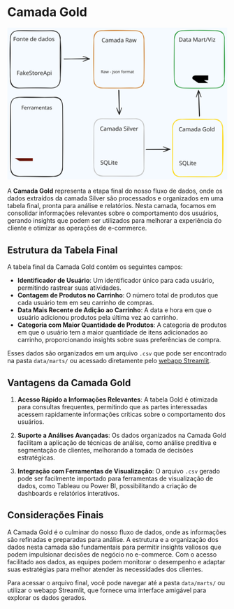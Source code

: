 # Camada Gold

<p align="center">
    <img src="../../assets/fluxo-geral.svg" alt="Fluxo Geral" />
</p>

A **Camada Gold** representa a etapa final do nosso fluxo de dados, onde os dados extraídos da camada Silver são processados e organizados em uma tabela final, pronta para análise e relatórios. Nesta camada, focamos em consolidar informações relevantes sobre o comportamento dos usuários, gerando insights que podem ser utilizados para melhorar a experiência do cliente e otimizar as operações de e-commerce.

## Estrutura da Tabela Final

A tabela final da Camada Gold contém os seguintes campos:

- **Identificador de Usuário**: Um identificador único para cada usuário, permitindo rastrear suas atividades.
- **Contagem de Produtos no Carrinho**: O número total de produtos que cada usuário tem em seu carrinho de compras.
- **Data Mais Recente de Adição ao Carrinho**: A data e hora em que o usuário adicionou produtos pela última vez ao carrinho.
- **Categoria com Maior Quantidade de Produtos**: A categoria de produtos em que o usuário tem a maior quantidade de itens adicionados ao carrinho, proporcionando insights sobre suas preferências de compra.

Esses dados são organizados em um arquivo `.csv` que pode ser encontrado na pasta `data/marts/` ou acessado diretamente pelo [webapp Streamlit]("https://fakestore.streamlit.app/).

## Vantagens da Camada Gold

1. **Acesso Rápido a Informações Relevantes**: A tabela Gold é otimizada para consultas frequentes, permitindo que as partes interessadas acessem rapidamente informações críticas sobre o comportamento dos usuários.

2. **Suporte a Análises Avançadas**: Os dados organizados na Camada Gold facilitam a aplicação de técnicas de análise, como análise preditiva e segmentação de clientes, melhorando a tomada de decisões estratégicas.

3. **Integração com Ferramentas de Visualização**: O arquivo `.csv` gerado pode ser facilmente importado para ferramentas de visualização de dados, como Tableau ou Power BI, possibilitando a criação de dashboards e relatórios interativos.

## Considerações Finais

A Camada Gold é o culminar do nosso fluxo de dados, onde as informações são refinadas e preparadas para análise. A estrutura e a organização dos dados nesta camada são fundamentais para permitir insights valiosos que podem impulsionar decisões de negócio no e-commerce. Com o acesso facilitado aos dados, as equipes podem monitorar o desempenho e adaptar suas estratégias para melhor atender às necessidades dos clientes.

Para acessar o arquivo final, você pode navegar até a pasta `data/marts/` ou utilizar o webapp Streamlit, que fornece uma interface amigável para explorar os dados gerados.
